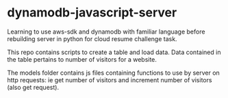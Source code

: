 # dynamodb-javascript-server
Learning to use aws-sdk and dynamodb with familiar language before rebuilding server in python for cloud resume challenge task.

This repo contains scripts to create a table and load data. Data contained in the table pertains to number of visitors for a website.

The models folder contains js files containing functions to use by server on http requests: ie get number of visitors and increment number of visitors (also get request).


